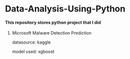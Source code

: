 # Data-Analysis-Using-Python
#### This repository stores python project that I did
1. Microsoft Malware Detection Prediction

   datasource: kaggle
   
   model used: xgboost 
